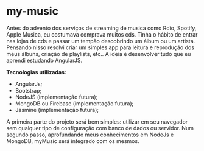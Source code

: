 # my-music

Antes do advento dos serviços de streaming de musica como Rdio, Spotify, Apple Musica, eu costumava comprava muitos cds. Tinha o hábito de entrar nas lojas de cds e passar um tempão descobrindo um álbum ou um artista. Pensando nisso resolvi criar um simples app para leitura e reprodução dos meus álbuns, criação de playlists, etc.. A ideia é desenvolver tudo que eu aprendi estudando AngularJS.

<strong> Tecnologias utilizadas: </strong>
- AngularJs;
- Bootstrap;
- NodeJS (implementação futura);
- MongoDB ou Firebase (implementação futura);
- Jasmine (implementação futura);

A primeira parte do projeto será bem simples: utilizar em seu navegador sem qualquer tipo de configuração com banco de dados ou servidor. Num segundo passo, aprofundando meus conhecimentos em NodeJs e MongoDB, myMusic será integrado com os mesmos.
